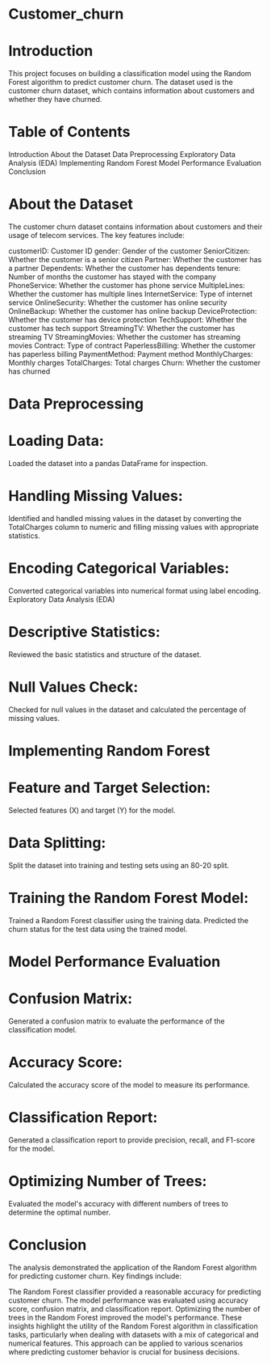# Customer_churn

# Introduction
This project focuses on building a classification model using the Random Forest algorithm to predict customer churn. The dataset used is the customer churn dataset, which contains information about customers and whether they have churned.

# Table of Contents
Introduction
About the Dataset
Data Preprocessing
Exploratory Data Analysis (EDA)
Implementing Random Forest
Model Performance Evaluation
Conclusion

# About the Dataset
The customer churn dataset contains information about customers and their usage of telecom services. The key features include:

customerID: Customer ID
gender: Gender of the customer
SeniorCitizen: Whether the customer is a senior citizen
Partner: Whether the customer has a partner
Dependents: Whether the customer has dependents
tenure: Number of months the customer has stayed with the company
PhoneService: Whether the customer has phone service
MultipleLines: Whether the customer has multiple lines
InternetService: Type of internet service
OnlineSecurity: Whether the customer has online security
OnlineBackup: Whether the customer has online backup
DeviceProtection: Whether the customer has device protection
TechSupport: Whether the customer has tech support
StreamingTV: Whether the customer has streaming TV
StreamingMovies: Whether the customer has streaming movies
Contract: Type of contract
PaperlessBilling: Whether the customer has paperless billing
PaymentMethod: Payment method
MonthlyCharges: Monthly charges
TotalCharges: Total charges
Churn: Whether the customer has churned

# Data Preprocessing
# Loading Data:
Loaded the dataset into a pandas DataFrame for inspection.

# Handling Missing Values:
Identified and handled missing values in the dataset by converting the TotalCharges column to numeric and filling missing values with appropriate statistics.

# Encoding Categorical Variables:
Converted categorical variables into numerical format using label encoding.
Exploratory Data Analysis (EDA)

# Descriptive Statistics:
Reviewed the basic statistics and structure of the dataset.

# Null Values Check:
Checked for null values in the dataset and calculated the percentage of missing values.

# Implementing Random Forest
# Feature and Target Selection:
Selected features (X) and target (Y) for the model.

# Data Splitting:
Split the dataset into training and testing sets using an 80-20 split.

# Training the Random Forest Model:
Trained a Random Forest classifier using the training data.
Predicted the churn status for the test data using the trained model.

# Model Performance Evaluation
# Confusion Matrix:
Generated a confusion matrix to evaluate the performance of the classification model.

# Accuracy Score:
Calculated the accuracy score of the model to measure its performance.

# Classification Report:
Generated a classification report to provide precision, recall, and F1-score for the model.

# Optimizing Number of Trees:
Evaluated the model's accuracy with different numbers of trees to determine the optimal number.

# Conclusion
The analysis demonstrated the application of the Random Forest algorithm for predicting customer churn. Key findings include:

The Random Forest classifier provided a reasonable accuracy for predicting customer churn.
The model performance was evaluated using accuracy score, confusion matrix, and classification report.
Optimizing the number of trees in the Random Forest improved the model's performance.
These insights highlight the utility of the Random Forest algorithm in classification tasks, particularly when dealing with datasets with a mix of categorical and numerical features. This approach can be applied to various scenarios where predicting customer behavior is crucial for business decisions.
